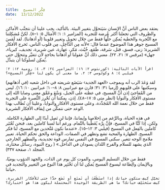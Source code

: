 ```yaml
---
title:  فِكْر المسيح
date:  13/12/2022
---
```


يعتقد بعض الناس أنَّ الإنسان سَيَتحوَّل بتغيير البيئة. بالتأكيد، يجب علينا أن نتجنَّب الأماكن والظروف التي تجعلنا أكثر عُرضة للتجربة (المزامير ١: ١؛ الأمثال ٥: ١–٨). لكنَّ مُشكِلتنا مع التَّجربة والخطية يُمكِن حلُّها فقط من خلال تحويل وتغيير قلوبنا (أو أذهاننا). لقد لَمَسَ المسيح جوهر هذا الموضوع عندما قال: »لأنه مِن الدَّاخِل، مِن قلوب الناس، تَخرج الأفكار الشريرة؛ زنى، فسق، قتل، سَرقة، طَمَع، خُبْث، مَكر، عهارة، عين شريرة، تجديف، كبرياء، جهل» (مرقس ٧: ٢١، ٢٢). معنى ذلك أنَّ عقولنا أو أذهاننا بحاجةٍ لأن تتغيَّر وتتحوَّل حتى يُمكِن لسلوكنا أن يتبدَّل.

`اقرأ الآيات التالية: ١كورنثوس ٢: ١٦؛ المزامير ٢٤: ٣، ٤؛ رومية ١٢: ٢؛ فيلبي ٤: ٨ وكولوسي ٣: ٢. ما معنى أن يكون لنا «فِكْر المسيح»؟`

لقد وَعَدَ الرب أنه وبموجب ‹العهد الجديد› سَيَضَع شريعته في داخل شعبه (في أذهانهم) وسيكتبها على قلوبهم (إرميا ٣١: ٣١؛ قارن مع عبرانيين ٨: ٨–١٠؛ عبرانيين ١٠: ١٦). ليس من المُفاجئ إذن أنَّ المسيح، في عظته على الجبل، وَسَّعَ وعَمَّق معنى وصايا الله إلى مستوى الأفكار والنوايا (انظر متى ٥: ١٧–٤٨). إذن، يمكننا أن نُحْرِز النُّصرة على التجربة فقط من خلال نعمة الله المُجَدِّدة، وعلى مستوى الأفكار والنوايا، وعلينا أن نُطالب بهذا الوعد حتى نتمكَّن من إيقاف الأفكار الشريرة.

في هذه الحياة، وبالرَّغم من إخلاصنا وإيماننا، فإننا لن نَصِل أبدًا إلى الطهارة الكاملة. ولكن، إذا كُنَّا في المسيح، فإنَّ بِرَّه يُغَطِّينا بالتَّمام. ورغم أننا لسنا كاملين بعد، فنحن نُعْتَبَر كاملين بالفِعل في المسيح (فيلبي ٣: ١٢–١٥). «عندما نكون مُتَّحدين مع المسيح، لنا فكر المسيح. الطهارة والمحبة تشع وتظهر في الصفات، الوداعة والحق تحكم الحياة. تعبير ملامح الوجه تتغير. سكنى المسيح في النفس تمارس قوة تجديدية، والمظهر الخارجي الذي يشهد للسلام والفرح اللذان يسودان في الداخل.» ( روح النبوة، رسائل مختارة، المجلد ١، صفحة ٣٣٧).

فقط من خلال التسليم اليومي، والموت كل يوم عن الذات، والجهد الدؤوب يوميًا، وبالإيمان والِطاعة ليسوع المسيح يُمكِن لنا أن نَخْتَبِر هذا النوع من التغيير والتجديد في حياتنا.

`تخيَّل كيف ستكون حياتك إذا استَطَعْتَ أن تَمنَع أو تَضَع حدًّا حتى للأفكار الشريرة. كيف ستَختَلِف حياتك؟ ما هي الطريقة الوحيدة المحتملة ليكون هذا هو اختبارك؟`